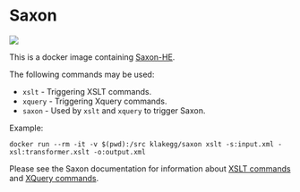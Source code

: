 # Saxon

[![](https://images.microbadger.com/badges/image/klakegg/saxon.svg)](https://microbadger.com/images/klakegg/saxon "Get your own image badge on microbadger.com")

This is a docker image containing [Saxon-HE](http://saxon.sourceforge.net/).

The following commands may be used:

* `xslt` - Triggering XSLT commands.
* `xquery` - Triggering Xquery commands.
* `saxon` - Used by `xslt` and `xquery` to trigger Saxon.

Example:

`docker run --rm -it -v $(pwd):/src klakegg/saxon xslt -s:input.xml -xsl:transformer.xslt -o:output.xml`

Please see the Saxon documentation for information about [XSLT commands](http://www.saxonica.com/documentation/#!using-xsl/commandline) and [XQuery commands](http://www.saxonica.com/documentation/#!using-xquery/commandline).
